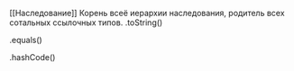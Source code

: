 [[Наследование]]
Корень всеё иерархии наследования, родитель всех сотальных ссылочных типов.
.toString()

.equals()

.hashCode()
